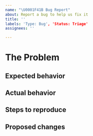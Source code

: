 ```yaml
---
name: "\U0001F41B Bug Report"
about: Report a bug to help us fix it
title: ''
labels: 'Type: Bug', 'Status: Triage'
assignees: ''

---
```


# The Problem

<!-- Why the issue was filed? -->

## Expected behavior

<!-- What you expected to happen? -->

## Actual behavior

<!-- What actually happened? -->

## Steps to reproduce

<!-- How can someone else make/see it happen -->

## Proposed changes

<!-- If you have a proposed change, workaround or fix, describe it here -->
